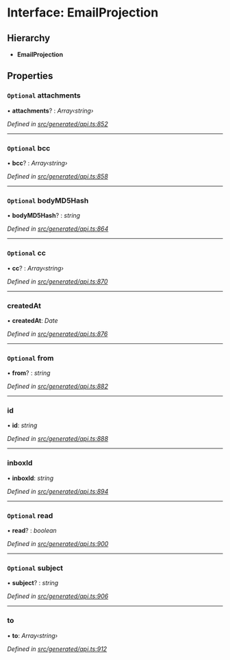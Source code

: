 # Interface: EmailProjection

## Hierarchy

* **EmailProjection**

## Properties

### `Optional` attachments

• **attachments**? : *Array‹string›*

*Defined in [src/generated/api.ts:852](https://github.com/mailslurp/mailslurp-client-ts-js/blob/4ca018b/src/generated/api.ts#L852)*

___

### `Optional` bcc

• **bcc**? : *Array‹string›*

*Defined in [src/generated/api.ts:858](https://github.com/mailslurp/mailslurp-client-ts-js/blob/4ca018b/src/generated/api.ts#L858)*

___

### `Optional` bodyMD5Hash

• **bodyMD5Hash**? : *string*

*Defined in [src/generated/api.ts:864](https://github.com/mailslurp/mailslurp-client-ts-js/blob/4ca018b/src/generated/api.ts#L864)*

___

### `Optional` cc

• **cc**? : *Array‹string›*

*Defined in [src/generated/api.ts:870](https://github.com/mailslurp/mailslurp-client-ts-js/blob/4ca018b/src/generated/api.ts#L870)*

___

###  createdAt

• **createdAt**: *Date*

*Defined in [src/generated/api.ts:876](https://github.com/mailslurp/mailslurp-client-ts-js/blob/4ca018b/src/generated/api.ts#L876)*

___

### `Optional` from

• **from**? : *string*

*Defined in [src/generated/api.ts:882](https://github.com/mailslurp/mailslurp-client-ts-js/blob/4ca018b/src/generated/api.ts#L882)*

___

###  id

• **id**: *string*

*Defined in [src/generated/api.ts:888](https://github.com/mailslurp/mailslurp-client-ts-js/blob/4ca018b/src/generated/api.ts#L888)*

___

###  inboxId

• **inboxId**: *string*

*Defined in [src/generated/api.ts:894](https://github.com/mailslurp/mailslurp-client-ts-js/blob/4ca018b/src/generated/api.ts#L894)*

___

### `Optional` read

• **read**? : *boolean*

*Defined in [src/generated/api.ts:900](https://github.com/mailslurp/mailslurp-client-ts-js/blob/4ca018b/src/generated/api.ts#L900)*

___

### `Optional` subject

• **subject**? : *string*

*Defined in [src/generated/api.ts:906](https://github.com/mailslurp/mailslurp-client-ts-js/blob/4ca018b/src/generated/api.ts#L906)*

___

###  to

• **to**: *Array‹string›*

*Defined in [src/generated/api.ts:912](https://github.com/mailslurp/mailslurp-client-ts-js/blob/4ca018b/src/generated/api.ts#L912)*
